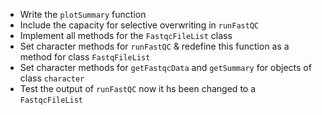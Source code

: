 - Write the `plotSummary` function
- Include the capacity for selective overwriting in `runFastQC`
- Implement all methods for the `FastqcFileList` class
- Set character methods for `runFastQC` & redefine this function as a method for class `FastqFileList`
- Set character methods for `getFastqcData` and `getSummary` for objects of class `character`
- Test the output of `runFastQC` now it hs been changed to a `FastqcFileList`
